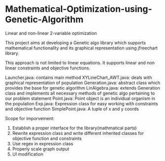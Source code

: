 # Mathematical-Optimization-using-Genetic-Algorithm
Linear and non-linear 2-variable optimization

This project aims at developing a Genetic algo library which supports mathematical functionality 
and its graphical representation using jfreechart library.

This approach is not limited to linear equations.
It supports linear and non linear constraints and objective functions.

Launcher.java: contains main method
XYLineChart_AWT.java: deals with graphical representation of population
Generation.java: abstract class which provides the base for genetic algorithm
LinAlgebra.java: extends Generation class and implements all necessary methods of genetic algo pertaining to 
our problem statement
Point.java: Point object is an individual organism in the population
Exp.java: Expression class for easy working with constraints and objective function
SimplePoint.java: A tuple of x and y coords


Scope for imporvement:
1) Establish a proper interface for the library(mathmatical parts)
2) Rewrite expression class and write different inherited classes for objective function and constraints
3) Use regex in expression class
4) Properly scale graph output
5) UI modification
